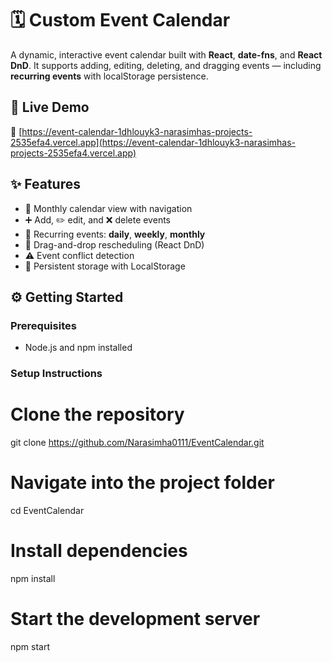 # 🗓️ Custom Event Calendar

A dynamic, interactive event calendar built with **React**, **date-fns**, and **React DnD**. It supports adding, editing, deleting, and dragging events — including **recurring events** with localStorage persistence.

## 🚀 Live Demo  
🔗 [https://event-calendar-1dhlouyk3-narasimhas-projects-2535efa4.vercel.app](https://event-calendar-1dhlouyk3-narasimhas-projects-2535efa4.vercel.app)

## ✨ Features
- 📅 Monthly calendar view with navigation
- ➕ Add, ✏️ edit, and ❌ delete events
- 🔁 Recurring events: **daily**, **weekly**, **monthly**
- 🎯 Drag-and-drop rescheduling (React DnD)
- ⚠️ Event conflict detection
- 💾 Persistent storage with LocalStorage

## ⚙️ Getting Started

### Prerequisites
- Node.js and npm installed

### Setup Instructions

# Clone the repository
git clone https://github.com/Narasimha0111/EventCalendar.git

# Navigate into the project folder
cd EventCalendar

# Install dependencies
npm install

# Start the development server
npm start



